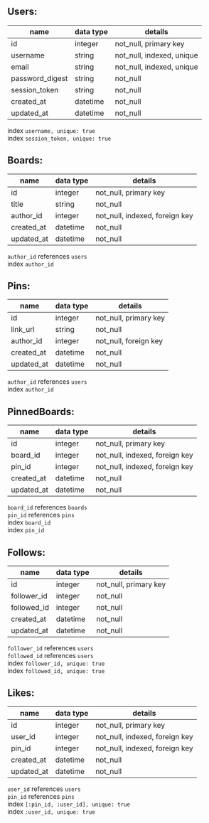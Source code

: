 ## Users:

| name            | data type | details                   |
|-----------------|-----------|---------------------------|
| id              | integer   | not_null, primary key     |
| username        | string    | not_null, indexed, unique |
| email           | string    | not_null, indexed, unique |
| password_digest | string    | not_null                  |
| session_token   | string    | not_null                  |
| created_at      | datetime  | not_null                  |
| updated_at      | datetime  | not_null                  |

index `username, unique: true`  
index `session_token, unique: true`

## Boards: 

| name       | data type | details                        |
|------------|-----------|--------------------------------|
| id         | integer   | not_null, primary key          |
| title      | string    | not_null                       |
| author_id  | integer   | not_null, indexed, foreign key |
| created_at | datetime  | not_null                       |
| updated_at | datetime  | not_null                       |

`author_id` references `users`  
index `author_id`

## Pins:

| name       | data type | details               |
|------------|-----------|-----------------------|
| id         | integer   | not_null, primary key |
| link_url   | string    | not_null              |
| author_id  | integer   | not_null, foreign key |
| created_at | datetime  | not_null              |
| updated_at | datetime  | not_null              |

`author_id` references `users`  
index `author_id`

## PinnedBoards:

| name       | data type | details                        |
|------------|-----------|--------------------------------|
| id         | integer   | not_null, primary key          |
| board_id   | integer   | not_null, indexed, foreign key |
| pin_id     | integer   | not_null, indexed, foreign key |
| created_at | datetime  | not_null                       |
| updated_at | datetime  | not_null                       |

`board_id` references `boards`  
`pin_id` references `pins`  
index `board_id`  
index `pin_id`

## Follows:

| name        | data type | details               |
|-------------|-----------|-----------------------|
| id          | integer   | not_null, primary key |
| follower_id | integer   | not_null              |
| followed_id | integer   | not_null              |
| created_at  | datetime  | not_null              |
| updated_at  | datetime  | not_null              |

`follower_id` references `users`  
`followed_id` references `users`  
index `follower_id, unique: true`  
index `followed_id, unique: true`

## Likes:
| name        | data type | details                        |
|-------------|-----------|--------------------------------|
| id          | integer   | not_null, primary key          |
| user_id     | integer   | not_null, indexed, foreign key |
| pin_id      | integer   | not_null, indexed, foreign key |
| created_at  | datetime  | not_null                       |
| updated_at  | datetime  | not_null                       |

 `user_id` references `users`  
 `pin_id` references `pins`  
 index `[:pin_id, :user_id], unique: true`  
 index `:user_id, unique: true`
